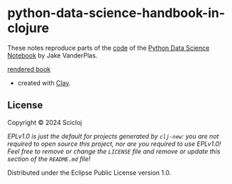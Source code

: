 # python-data-science-handbook-in-clojure

These notes reproduce parts of the [code](https://github.com/jakevdp/PythonDataScienceHandbook) of the [Python Data Science Notebook](https://jakevdp.github.io/PythonDataScienceHandbook/) by Jake VanderPlas.

[rendered book](https://scicloj.github.io/python-data-science-handbook-in-clojure/)
- created with [Clay](https://scicloj.github.io/clay/).

## License

Copyright © 2024 Scicloj

_EPLv1.0 is just the default for projects generated by `clj-new`: you are not_
_required to open source this project, nor are you required to use EPLv1.0!_
_Feel free to remove or change the `LICENSE` file and remove or update this_
_section of the `README.md` file!_

Distributed under the Eclipse Public License version 1.0.
